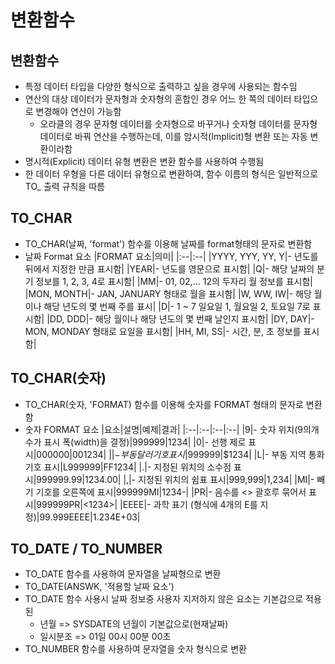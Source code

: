 # 변환함수 
## 변환함수
- 특정 데이터 타입을 다양한 형식으로 출력하고 싶을 경우에 사용되는 함수임
- 연산의 대상 데이터가 문자형과 숫자형의 혼합인 경우 어느 한 쪽의 데이터 타입으로 변경해야 연산이 가능함
    - 오라클의 경우 문자형 데이터를 숫자형으로 바꾸거나 숫자형 데이터를 문자형 데이터로 바꿔 연산을 수행하는데, 이를 암시적(Implicit)형 변환 또는 자동 변환이라함
- 명시적(Explicit) 데이터 유형 변환은 변환 함수를 사용하여 수행됨
- 한 데이터 우형을 다른 데이터 유형으로 변환하여, 함수 이름의 형식은 일반적으로 TO_ 출력 규칙을 따름

## TO_CHAR
- TO_CHAR(날짜, 'format') 함수를 이용해 날짜를 format형태의 문자로 변환함
- 날짜 Format 요소
|FORMAT 요소|의미|
|:--|:--|
|YYYY, YYY, YY, Y|- 년도를 뒤에서 지정한 만큼 표시함|
|YEAR|- 년도를 영문으로 표시함|
|Q|- 해당 날짜의 분기 정보를 1, 2, 3, 4로 표시함|
|MM|- 01, 02,... 12의 두자리 월 정보를 표시함|
|MON, MONTH|- JAN, JANUARY 형태로 월을 표시함|
|W, WW, IW|- 해당 월이나 해당 년도의 몇 번째 주를 표시|
|D|- 1 ~ 7 일요일 1, 월요일 2, 토요일 7로 표시함|
|DD, DDD|- 해당 월이나 해당 년도의 몇 번째 날인지 표시함|
|DY, DAY|- MON, MONDAY 형태로 요일을 표시함|
|HH, MI, SS|- 시간, 분, 초 정보를 표시함|

## TO_CHAR(숫자)
- TO_CHAR(숫자, 'FORMAT) 함수를 이용해 숫자를 FORMAT 형태의 문자로 변환함
- 숫자 FORMAT 요소
|요소|설명|예제|결과|
|:--|:--|:--|:--|
|9|- 숫자 위치(9의개수가 표시 폭(width)을 결정)|999999|1234|
|0|- 선행 제로 표시|000000|001234|
|$|- 부동 달러 기호 표시|$999999|$1234|
|L|- 부동 지역 통화 기호 표시|L999999|FF1234|
|.|- 지정된 위치의 소수점 표시|999999.99|1234.00|
|,|- 지정된 위치의 쉼표 표시|999,999|1,234|
|MI|- 빼기 기호를 오른쪽에 표시|999999MI|1234-|
|PR|- 음수를 <> 괄호루 묶어서 표시|999999PR|<1234>|
|EEEE|- 과학 표기 (형식에 4개의 E를 지정)|99.999EEEE|1.234E+03|

## TO_DATE / TO_NUMBER
- TO_DATE 함수를 사용하여 문자열을 날짜형으로 변환
- TO_DATE(ANSWK, '적용할 날짜 요소')
- TO_DATE 함수 사용시 날짜 정보중 사용자 지저하지 않은 요소는 기본갑으로 적용된
    - 년월 => SYSDATE의 년월이 기본값으로(현재날짜)
    - 일시분조 => 01일 00시 00분 00초
- TO_NUMBER 함수를 사용하여 문자열을 숫자 형식으로 변환